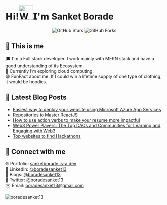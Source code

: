 
<h1 align="left"><a herf="https://www.linkedin.com/in/boradesanket13/"> 𝗛𝗶!<img src="https://user-images.githubusercontent.com/79035081/208421932-fddfb58d-03e8-40ee-90f0-e6daa850186f.gif" 
         alt="Waving hand animated gif"
         height="45"
         width="45" />𝗜'𝗺 Sanket Borade</h1>

<div style="text-align: center;">
         <img src="https://img.shields.io/badge/dynamic/json?logo=github&label=GitHub%20Stars%20Earned&style=for-the-badge&query=%24.stars&url=https://api.github-star-counter.workers.dev/user/boradesanket13" alt="GitHub Stars">
         <img src="https://img.shields.io/badge/dynamic/json?logo=github&label=GitHub%20Forks%20Received&style=for-the-badge&query=%24.forks&url=https://api.github-star-counter.workers.dev/user/boradesanket13" alt="GitHub Forks">
</div>

## 🌟 This is me
🎓 I'm a Full stack developer. I work mainly with MERN stack and have a good understanding of its Ecosystem. <br>
📘 Currently I’m exploring cloud computing.<br>
😁 FunFact about me: If I could win a lifetime supply of one type of clothing, it would be hoodies.
                
         
## 📩 Latest Blog Posts
<!-- BLOG-POST-LIST:START -->
- [Easiest way to deploy your website using Microsoft Azure App Services](https://boradesanket13.hashnode.dev/easiest-way-to-deploy-your-website-using-microsoft-azure-app-services-d074d8ffc7c0)
- [Repositories to Master ReactJS](https://boradesanket13.hashnode.dev/repositories-to-master-reactjs)
- [How to use action verbs to make your resume more impactful](https://boradesanket13.hashnode.dev/how-to-use-action-verbs-to-make-your-resume-more-impactful-7e535f6f60ad)
- [Web3 Power Players: The Top DAOs and Communities for Learning and Engaging with Web3](https://boradesanket13.hashnode.dev/web3-power-players-the-top-daos-and-communities-for-learning-and-engaging-with-web3-b6c7d64e6249)
- [Top websites to find Hackathons](https://boradesanket13.hashnode.dev/top-websites-to-find-hackathons-dc093f864b3e)
<!-- BLOG-POST-LIST:END -->

## 🤗 Connect with me
🌐 Portfolio: <a href="https://sanketborade.is-a.dev/">sanketborade.is-a.dev</a> <br>
🤝 LinkedIn: <a href="https://www.linkedin.com/in/boradesanket13/">@boradesanket13</a>  <br>
📜 Blogs: <a href="https://boradesanket13.hashnode.dev/newsletter">@boradesanket13</a> <br>
🤖 Twitter: <a href="https://twitter.com/boradesanket13">@boradesanket13</a>  <br>
✉️ Email: <a herf="mailto:boradesanket13@gmail.com">boradesanket13@gmail.com</a> <br>


<img src="https://komarev.com/ghpvc/?username=boradesanket13&label=GitHub%20Profile%20Views&color=FF00FF&style=flat" alt="boradesanket13" />



